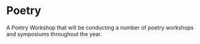 # Poetry
A Poetry Workshop that will be conducting a number of poetry workshops and symposiums throughout the year.
